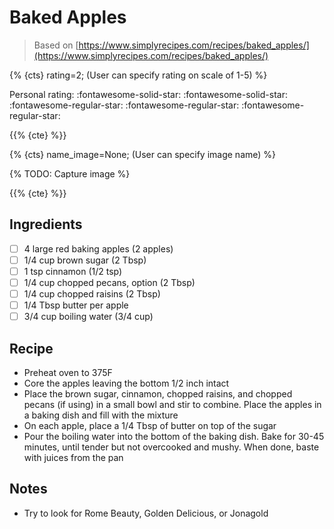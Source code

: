 # Baked Apples

> Based on [https://www.simplyrecipes.com/recipes/baked_apples/](https://www.simplyrecipes.com/recipes/baked_apples/)

{% {cts} rating=2; (User can specify rating on scale of 1-5) %}

Personal rating: :fontawesome-solid-star: :fontawesome-solid-star: :fontawesome-regular-star: :fontawesome-regular-star: :fontawesome-regular-star:

{{% {cte} %}}

{% {cts} name_image=None; (User can specify image name) %}

{% TODO: Capture image %}

{{% {cte} %}}

## Ingredients

- [ ] 4 large red baking apples (2 apples)
- [ ] 1/4 cup brown sugar (2 Tbsp)
- [ ] 1 tsp cinnamon (1/2 tsp)
- [ ] 1/4 cup chopped pecans, option (2 Tbsp)
- [ ] 1/4 cup chopped raisins (2 Tbsp)
- [ ] 1/4 Tbsp butter per apple
- [ ] 3/4 cup boiling water (3/4 cup)

## Recipe

- Preheat oven to 375F
- Core the apples leaving the bottom 1/2 inch intact
- Place the brown sugar, cinnamon, chopped raisins, and chopped pecans (if using) in a small bowl and stir to combine. Place the apples in a baking dish and fill with the mixture
- On each apple, place a 1/4 Tbsp of butter on top of the sugar
- Pour the boiling water into the bottom of the baking dish. Bake for 30-45 minutes, until tender but not overcooked and mushy. When done, baste with juices from the pan

## Notes

- Try to look for Rome Beauty, Golden Delicious, or Jonagold
